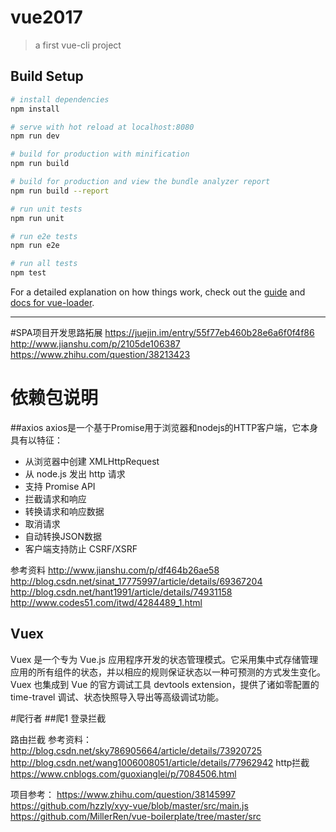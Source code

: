 # vue2017

> a first vue-cli project

## Build Setup

``` bash
# install dependencies
npm install

# serve with hot reload at localhost:8080
npm run dev

# build for production with minification
npm run build

# build for production and view the bundle analyzer report
npm run build --report

# run unit tests
npm run unit

# run e2e tests
npm run e2e

# run all tests
npm test
```

For a detailed explanation on how things work, check out the [guide](http://vuejs-templates.github.io/webpack/) and [docs for vue-loader](http://vuejs.github.io/vue-loader).

* * *

#SPA项目开发思路拓展
https://juejin.im/entry/55f77eb460b28e6a6f0f4f86
http://www.jianshu.com/p/2105de106387
https://www.zhihu.com/question/38213423

# 依赖包说明
##axios
axios是一个基于Promise用于浏览器和nodejs的HTTP客户端，它本身具有以特征：
* 从浏览器中创建 XMLHttpRequest
* 从 node.js 发出 http 请求
* 支持 Promise API
* 拦截请求和响应
* 转换请求和响应数据
* 取消请求
* 自动转换JSON数据
* 客户端支持防止 CSRF/XSRF

参考资料
http://www.jianshu.com/p/df464b26ae58
http://blog.csdn.net/sinat_17775997/article/details/69367204
http://blog.csdn.net/hant1991/article/details/74931158
http://www.codes51.com/itwd/4284489_1.html

## Vuex
Vuex 是一个专为 Vue.js 应用程序开发的状态管理模式。它采用集中式存储管理应用的所有组件的状态，并以相应的规则保证状态以一种可预测的方式发生变化。Vuex 也集成到 Vue 的官方调试工具 devtools extension，提供了诸如零配置的 time-travel 调试、状态快照导入导出等高级调试功能。


#爬行者
##爬1
登录拦截

路由拦截
参考资料：
http://blog.csdn.net/sky786905664/article/details/73920725
http://blog.csdn.net/wang1006008051/article/details/77962942
http拦截
https://www.cnblogs.com/guoxianglei/p/7084506.html

项目参考：
https://www.zhihu.com/question/38145997
https://github.com/hzzly/xyy-vue/blob/master/src/main.js
https://github.com/MillerRen/vue-boilerplate/tree/master/src
